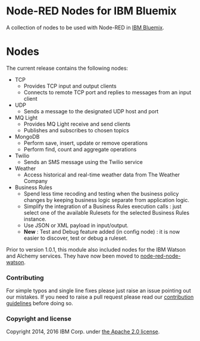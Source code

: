 Node-RED Nodes for IBM Bluemix
==============================

A collection of nodes to be used with Node-RED in [IBM Bluemix](http://bluemix.net/).

# Nodes

The current release contains the following nodes:

- TCP
    - Provides TCP input and output clients
    - Connects to remote TCP port and replies to messages from an input client
- UDP
    - Sends a message to the designated UDP host and port
- MQ Light
    - Provides MQ Light receive and send clients
    - Publishes and subscribes to chosen topics
- MongoDB
    - Perform save, insert, update or remove operations
    - Perform find, count and aggregate operations
- Twilio
    - Sends an SMS message using the Twilio service
- Weather
    - Access historical and real-time weather data from The Weather Company
- Business Rules
    - Spend less time recoding and testing when the business policy changes by keeping business logic separate from application logic.
    - Simplify the integration of a Business Rules execution calls : just select one of the available Rulesets for the selected Business Rules instance.
    - Use JSON or XML payload in input/output.
    - **New** : Test and Debug feature added (in config node) : it is now easier to discover, test or debug a ruleset.

Prior to version 1.0.1, this module also included nodes for the IBM Watson and Alchemy
services. They have now been moved to [node-red-node-watson](http://flows.nodered.org/node/node-red-node-watson).

### Contributing

For simple typos and single line fixes please just raise an issue pointing out
our mistakes. If you need to raise a pull request please read our
[contribution guidelines](https://github.com/node-red/node-red/blob/master/CONTRIBUTING.md)
before doing so.

### Copyright and license

Copyright 2014, 2016 IBM Corp. under [the Apache 2.0 license](LICENSE).

